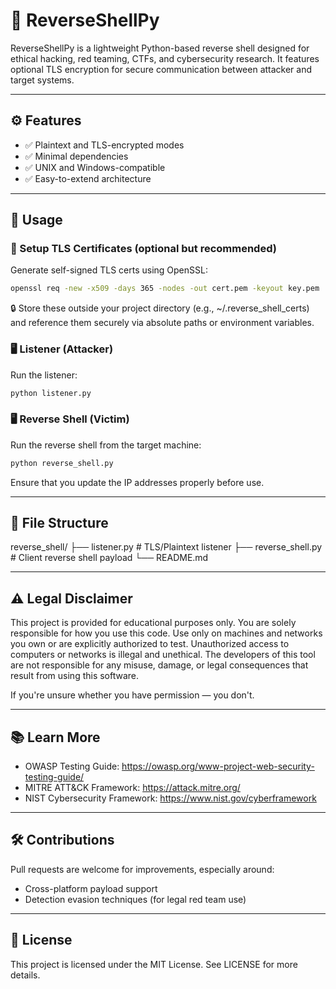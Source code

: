 # 🔁 ReverseShellPy
ReverseShellPy is a lightweight Python-based reverse shell designed for ethical hacking, red teaming, CTFs, and cybersecurity research. It features optional TLS encryption for secure communication between attacker and target systems.

---

## ⚙️ Features
- ✅ Plaintext and TLS-encrypted modes
- ✅ Minimal dependencies
- ✅ UNIX and Windows-compatible
- ✅ Easy-to-extend architecture


---


## 🚀 Usage
### 🔐 Setup TLS Certificates (optional but recommended)
Generate self-signed TLS certs using OpenSSL:
```bash
openssl req -new -x509 -days 365 -nodes -out cert.pem -keyout key.pem
```
🔒 Store these outside your project directory (e.g., ~/.reverse_shell_certs)
and reference them securely via absolute paths or environment variables.

### 🖥️ Listener (Attacker)
Run the listener:
```bash
python listener.py
```

### 🖥️ Reverse Shell (Victim)
Run the reverse shell from the target machine:
```bash
python reverse_shell.py
```
Ensure that you update the IP addresses properly before use.


---


## 📁 File Structure
reverse_shell/
├── listener.py          # TLS/Plaintext listener
├── reverse_shell.py     # Client reverse shell payload
└── README.md


---


## ⚠️ Legal Disclaimer
This project is provided for educational purposes only.
You are solely responsible for how you use this code.
Use only on machines and networks you own or are explicitly authorized to test.
Unauthorized access to computers or networks is illegal and unethical.
The developers of this tool are not responsible for any misuse, damage, or legal consequences that result from using this software.

If you're unsure whether you have permission — you don't.


---


## 📚 Learn More
- OWASP Testing Guide: https://owasp.org/www-project-web-security-testing-guide/
- MITRE ATT&CK Framework: https://attack.mitre.org/
- NIST Cybersecurity Framework: https://www.nist.gov/cyberframework


---


## 🛠️ Contributions
Pull requests are welcome for improvements, especially around:
- Cross-platform payload support
- Detection evasion techniques (for legal red team use)


---


## 📜 License
This project is licensed under the MIT License. See LICENSE for more details.
